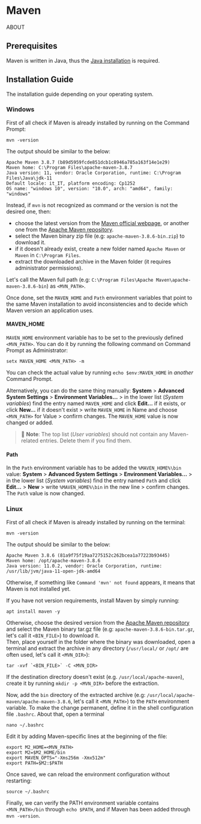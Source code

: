 
# Maven

ABOUT

## Prerequisites

Maven is written in Java, thus the [Java installation](https://github.com/marcopaglio/installation-guides/tree/java#installation-guide "Installation guide for Java") is required.

## Installation Guide

The installation guide depending on your operating system.

### Windows

First of all check if Maven is already installed by running on the Command Prompt:
```
mvn -version
```
The output should be similar to the below:
```
Apache Maven 3.8.7 (b89d5959fcde851dcb1c8946a785a163f14e1e29)
Maven home: C:\Program Files\apache-maven-3.8.7
Java version: 11, vendor: Oracle Corporation, runtime: C:\Program Files\Java\jdk-11
Default locale: it_IT, platform encoding: Cp1252
OS name: "windows 10", version: "10.0", arch: "amd64", family: "windows"
```
Instead, if `mvn` is not recognized as command or the version is not the desired one, then:
- choose the latest version from the [Maven official webpage](https://maven.apache.org/download.cgi "Downloading from Apache Maven webpage"), or another one from the [Apache Maven repository](https://repo.maven.apache.org/maven2/org/apache/maven/apache-maven/ "Downloading from Apache Maven repository").
- select the Maven binary zip file (e.g: `apache-maven-3.8.6-bin.zip`) to download it.
- if it doesn't already exist, create a new folder named `Apache Maven` or `Maven` in `C:\Program Files`.
- extract the downloaded archive in the Maven folder (it requires administrator permissions).

Let's call the Maven full path (e.g: `C:\Program Files\Apache Maven\apache-maven-3.8.6-bin`) as `<MVN_PATH>`.

Once done, set the `MAVEN_HOME` and `Path` environment variables that point to the same Maven installation to avoid inconsistencies and to decide which Maven version an application uses.

#### MAVEN_HOME

`MAVEN_HOME` environment variable has to be set to the previously defined `<MVN_PATH>`. You can do it by running the following command on Command Prompt as Administrator:
```
setx MAVEN_HOME <MVN_PATH> -m
```
You can check the actual value by running `echo $env:MAVEN_HOME` in *another* Command Prompt.<br>

Alternatively, you can do the same thing manually: **System** > **Advanced System Settings** > **Environment Variables...** > in the lower list (*System variables*) find the entry named `MAVEN_HOME` and click **Edit...** if it exists, or click **New...** if it doesn't exist > write `MAVEN_HOME` in Name and choose `<MVN_PATH>` for Value > confirm changes. The `MAVEN_HOME` value is now changed or added.

> :pencil: **Note**: The top list (*User variables*) should not contain any Maven-related entries. Delete them if you find them.

#### Path

In the `Path` environment variable has to be added the `%MAVEN_HOME%\bin` value: **System** > **Advanced System Settings** > **Environment Variables...** > in the lower list (*System variables*) find the entry named `Path` and click **Edit...** > **New** > write `%MAVEN_HOME%\bin` in the new line > confirm changes. The `Path` value is now changed.

### Linux

First of all check if Maven is already installed by running on the terminal:
```
mvn -version
```
The output should be similar to the below:
```
Apache Maven 3.8.6 (81a9f75f19aa7275152c262bcea1a77223b93445)
Maven home: /opt/apache-maven-3.8.6
Java version: 11.0.2, vendor: Oracle Corporation, runtime: /usr/lib/jvm/java-11-open-jdk-amd64
```
Otherwise, if something like `Command 'mvn' not found` appears, it means that Maven is not installed yet.<br>

If you have not version requirements, install Maven by simply running:
```
apt install maven -y
```

Otherwise, choose the desired version from the [Apache Maven repository](https://repo.maven.apache.org/maven2/org/apache/maven/apache-maven/ "Downloading from Apache Maven repository") and select the Maven binary tar.gz file (e.g: `apache-maven-3.8.6-bin.tar.gz`, let's call it `<BIN_FILE>`) to download it.<br>
Then, place yourself in the folder where the binary was downloaded, open a terminal and extract the archive in any directory (`/usr/local/` or `/opt/` are often used, let's call it `<MVN_DIR>`):
```
tar -xvf `<BIN_FILE>` -C <MVN_DIR>
```
If the destination directory doesn't exist (e.g. `/usr/local/apache-maven`), create it by running `mkdir -p <MVN_DIR>` before the extraction.<br>

Now, add the `bin` directory of the extracted archive (e.g: `/usr/local/apache-maven/apache-maven-3.8.6`, let's call it `<MVN_PATH>`) to the `PATH` environment variable. To make the change permanent, define it in the shell configuration file `.bashrc`. About that, open a terminal 
```
nano ~/.bashrc
```
Edit it by adding Maven-specific lines at the beginning of the file:
```
export M2_HOME=<MVN_PATH>
export M2=$M2_HOME/bin
export MAVEN_OPTS="-Xms256m -Xmx512m"
export PATH=$M2:$PATH
```
Once saved, we can reload the environment configuration without restarting:
```
source ~/.bashrc
```
Finally, we can verify the PATH environment variable contains `<MVN_PATH>/bin` through `echo $PATH`, and if Maven has been added through `mvn -version`.
